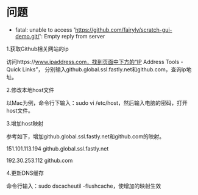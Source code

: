 #  问题

- fatal: unable to access 'https://github.com/fairyly/scratch-gui-demo.git/': Empty reply from server

1.获取Github相关网站的ip

访问https://www.ipaddress.com，找到页面中下方的“IP Address Tools - Quick Links”，
分别输入github.global.ssl.fastly.net和github.com，查询ip地址。

2.修改本地host文件

以Mac为例，命令行下输入：sudo vi /etc/host，然后输入电脑的密码，打开host文件。

3.增加host映射

参考如下，增加github.global.ssl.fastly.net和github.com的映射。

151.101.113.194 github.global.ssl.fastly.net

192.30.253.112 github.com

4.更新DNS缓存

命令行输入：sudo dscacheutil -flushcache，使增加的映射生效
